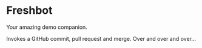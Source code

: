 # Freshbot
Your amazing demo companion.

Invokes a GitHub commit, pull request and merge.  Over and over and over...
